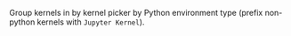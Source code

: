 Group kernels in by kernel picker by Python environment type (prefix non-python kernels with `Jupyter Kernel`).
